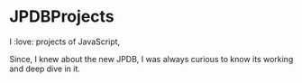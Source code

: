 # JPDBProjects
I :love: projects of JavaScript,

Since, I knew about the new JPDB, I was always curious to know its working and deep dive in it.
